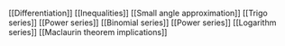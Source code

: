 [[Differentiation]]
[[Inequalities]]
[[Small angle approximation]]
[[Trigo series]]
[[Power series]]
[[Binomial series]]
[[Power series]]
[[Logarithm series]]
[[Maclaurin theorem implications]]
